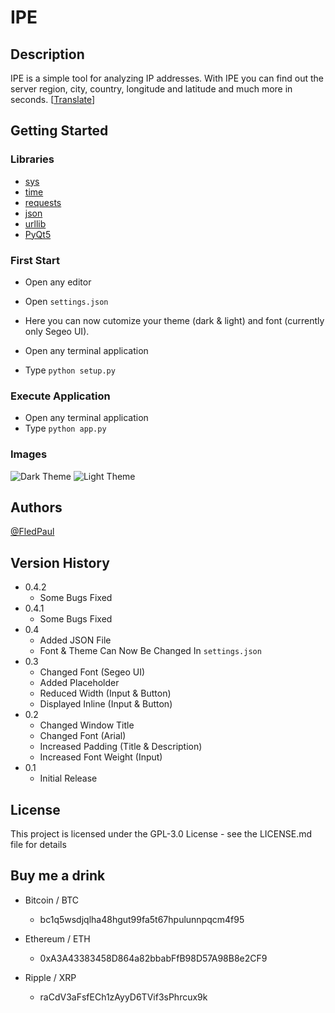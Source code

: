 # IPE

## Description

IPE is a simple tool for analyzing IP addresses. With IPE you can find out the server region, city, country, longitude and latitude and much more in seconds. [[Translate](https://www.deepl.com/de/translator#en/de/IPE%20is%20a%20simple%20tool%20for%20analyzing%20IP%20addresses.%20With%20IPE%20you%20can%20find%20out%20the%20server%20region%2C%20city%2C%20country%2C%20longitude%20and%20latitude%20and%20much%20more%20in%20seconds.)]

## Getting Started

### Libraries
- [sys](https://docs.python.org/3/library/sys.html)
- [time](https://docs.python.org/3/library/time.html)
- [requests](https://pypi.org/project/requests/)
- [json](https://docs.python.org/3/library/json.html)
- [urllib](https://docs.python.org/3/library/urllib.html)
- [PyQt5](https://pypi.org/project/PyQt5/)

### First Start
- Open any editor
- Open ```settings.json```
- Here you can now cutomize your theme (dark & light) and font (currently only Segeo UI).

- Open any terminal application
- Type ```python setup.py```

### Execute Application
- Open any terminal application
- Type ```python app.py```

### Images
![Dark Theme](https://i.postimg.cc/DwF5MsDM/image.png)
![Light Theme](https://i.postimg.cc/7YHQPhSc/image.png)

## Authors
[@FledPaul](https://twitter.com/dompizzie)

## Version History
- 0.4.2
  - Some Bugs Fixed
- 0.4.1
  - Some Bugs Fixed
- 0.4
  - Added JSON File
  - Font & Theme Can Now Be Changed In ```settings.json```
- 0.3
  - Changed Font (Segeo UI)
  - Added Placeholder
  - Reduced Width (Input & Button)
  - Displayed Inline (Input & Button)
- 0.2
  - Changed Window Title
  - Changed Font (Arial)
  - Increased Padding (Title & Description)
  - Increased Font Weight (Input)
- 0.1
  - Initial Release

## License

This project is licensed under the GPL-3.0 License - see the LICENSE.md file for details

## Buy me a drink
- Bitcoin / BTC
  - bc1q5wsdjqlha48hgut99fa5t67hpulunnpqcm4f95

- Ethereum / ETH
  - 0xA3A43383458D864a82bbabFfB98D57A98B8e2CF9

- Ripple / XRP
  - raCdV3aFsfECh1zAyyD6TVif3sPhrcux9k
